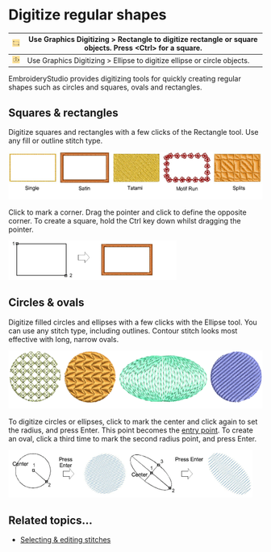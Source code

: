 # Digitize regular shapes

| ![Rectangle.png](assets/Rectangle.png) | Use Graphics Digitizing > Rectangle to digitize rectangle or square objects. Press &lt;Ctrl&gt; for a square. |
| -------------------------------------- | ------------------------------------------------------------------------------------------------------- |
| ![Ellipse.png](assets/Ellipse.png)     | Use Graphics Digitizing > Ellipse to digitize ellipse or circle objects.                                |

EmbroideryStudio provides digitizing tools for quickly creating regular shapes such as circles and squares, ovals and rectangles.

## Squares & rectangles

Digitize squares and rectangles with a few clicks of the Rectangle tool. Use any fill or outline stitch type.

![input00027.png](assets/input00027.png)

Click to mark a corner. Drag the pointer and click to define the opposite corner. To create a square, hold the Ctrl key down whilst dragging the pointer.

![Rectangle3.png](assets/Rectangle3.png)

## Circles & ovals

Digitize filled circles and ellipses with a few clicks with the Ellipse tool. You can use any stitch type, including outlines. Contour stitch looks most effective with long, narrow ovals.

![input00032.png](assets/input00032.png)

To digitize circles or ellipses, click to mark the center and click again to set the radius, and press Enter. This point becomes the [entry point](../../glossary/glossary). To create an oval, click a third time to mark the second radius point, and press Enter.

![input00033.png](assets/input00033.png)

## Related topics...

- [Selecting & editing stitches](../../Modifying/functions/Selecting_editing_stitches)
